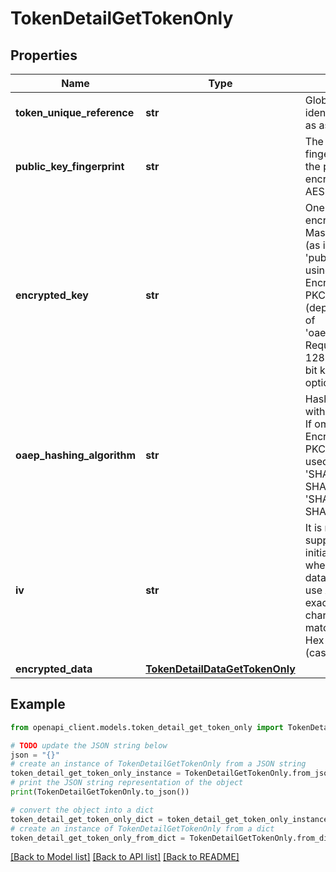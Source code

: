 # TokenDetailGetTokenOnly


## Properties

Name | Type | Description | Notes
------------ | ------------- | ------------- | -------------
**token_unique_reference** | **str** | Globally unique identifier for the Token, as assigned by MDES.  | [optional] 
**public_key_fingerprint** | **str** | The certificate fingerprint identifying the public key used to encrypt the ephemeral AES key.  | [optional] 
**encrypted_key** | **str** | One-time use AES key encrypted by the MasterCard public key (as identified by &#39;publicKeyFingerprint&#39;) using the OAEP or RSA Encryption Standard PKCS #1 v1.5 scheme (depending on the value of &#39;oaepHashingAlgorithm&#39;. Requirement is for a 128-bit key (with 256-bit key supported as an option).  | [optional] 
**oaep_hashing_algorithm** | **str** | Hashing algorithm used with the OAEP scheme. If omitted, then the RSA Encryption Standard PKCS #1 v1.5 will be used. Must be either &#39;SHA256&#39; (Use the SHA-256 algorithm) or &#39;SHA512&#39; (Use the SHA-512 algorithm).  | [optional] 
**iv** | **str** | It is recommended to supply a random initialization vector when encrypting the data using the one-time use AES key. Must be exactly 16 bytes (32 character hex string) to match the block size. Hex-encoded data (case-insensitive).  | [optional] 
**encrypted_data** | [**TokenDetailDataGetTokenOnly**](TokenDetailDataGetTokenOnly.md) |  | [optional] 

## Example

```python
from openapi_client.models.token_detail_get_token_only import TokenDetailGetTokenOnly

# TODO update the JSON string below
json = "{}"
# create an instance of TokenDetailGetTokenOnly from a JSON string
token_detail_get_token_only_instance = TokenDetailGetTokenOnly.from_json(json)
# print the JSON string representation of the object
print(TokenDetailGetTokenOnly.to_json())

# convert the object into a dict
token_detail_get_token_only_dict = token_detail_get_token_only_instance.to_dict()
# create an instance of TokenDetailGetTokenOnly from a dict
token_detail_get_token_only_from_dict = TokenDetailGetTokenOnly.from_dict(token_detail_get_token_only_dict)
```
[[Back to Model list]](../README.md#documentation-for-models) [[Back to API list]](../README.md#documentation-for-api-endpoints) [[Back to README]](../README.md)


